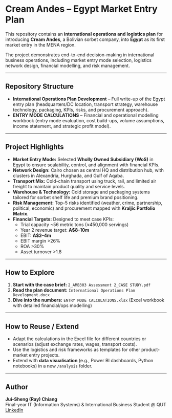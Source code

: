 # Cream Andes – Egypt Market Entry Plan

This repository contains an **international operations and logistics plan** for introducing **Cream Andes**, a Bolivian sorbet company, into **Egypt** as its first market entry in the MENA region.  

The project demonstrates end-to-end decision-making in international business operations, including market entry mode selection, logistics network design, financial modelling, and risk management.

---

## Repository Structure


- **International Operations Plan Development** – Full write-up of the Egypt entry plan (headquarters/DC location, transport strategy, warehouse technology, packaging, KPIs, risks, and procurement approach).  
- **ENTRY MODE CALCULATIONS** – Financial and operational modelling workbook (entry mode evaluation, cost build-ups, volume assumptions, income statement, and strategic profit model).

---

## Project Highlights

- **Market Entry Mode:** Selected **Wholly Owned Subsidiary (WoS)** in Egypt to ensure scalability, control, and alignment with financial KPIs.  
- **Network Design:** Cairo chosen as central HQ and distribution hub, with clusters in Alexandria, Hurghada, and Gulf of Aqaba.  
- **Transport Mix:** Cold-chain transport using truck, rail, and limited air freight to maintain product quality and service levels.  
- **Warehouse & Technology:** Cold storage and packaging systems tailored for sorbet shelf life and premium brand positioning.  
- **Risk Management:** Top-5 risks identified (weather, crime, partnership, political, economic) and procurement mapped with **Kraljic Portfolio Matrix**.  
- **Financial Targets:** Designed to meet case KPIs:  
  - Trial capacity ~56 metric tons (≈450,000 servings)  
  - Year 2 revenue target: **A$8–10m**  
  - EBIT: **A$2–4m**  
  - EBIT margin >26%  
  - ROA >30%  
  - Asset turnover >1.8  

---

## How to Explore

1. **Start with the case brief:** `2_AMB303 Assessment 2_CASE STUDY.pdf`  
2. **Read the plan document:** `International Operations Plan Development.docx`  
3. **Dive into the numbers:** `ENTRY MODE CALCULATIONS.xlsx` (Excel workbook with detailed financial/ops modelling)

---

## How to Reuse / Extend

- Adapt the calculations in the Excel file for different countries or scenarios (adjust exchange rates, wages, transport costs).  
- Use the logistics and risk frameworks as templates for other product-market entry projects.  
- Extend with **data visualisation** (e.g., Power BI dashboards, Python notebooks) in a new `/analysis` folder.  

---


## Author

**Jui-Sheng (Ray) Chiang**  
Final-year IT (Information Systems) & International Business Student @ QUT  
[LinkedIn](www.linkedin.com/in/ray-chiang-9b3449305)  
